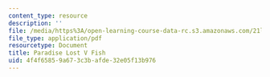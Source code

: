 ```yaml
---
content_type: resource
description: ''
file: /media/https%3A/open-learning-course-data-rc.s3.amazonaws.com/21l-705-major-authors-john-milton-spring-2008/4f4f65859a673c3bafde32e05f13b976_MIT21L_705S08_pl_v_s08.pdf
file_type: application/pdf
resourcetype: Document
title: Paradise Lost V Fish
uid: 4f4f6585-9a67-3c3b-afde-32e05f13b976
---
```

